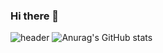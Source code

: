 ### Hi there 👋
![header](https://capsule-render.vercel.app/api?type=waving&color=0:EEFF00,100:a82da8&height=300&section=header&text=Yujin%20Han&animation=fadeIn&fontSize=90)
![Anurag's GitHub stats](https://github-readme-stats.vercel.app/api?username=cho4u4o&show_icons=true&theme=radical)
